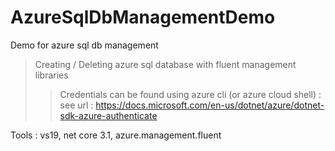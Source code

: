 # AzureSqlDbManagementDemo
Demo for azure sql db management

> Creating / Deleting azure sql database with fluent management libraries
>> Credentials can be found using azure cli (or azure cloud shell) :
>> see url : https://docs.microsoft.com/en-us/dotnet/azure/dotnet-sdk-azure-authenticate

Tools : vs19, net core 3.1, azure.management.fluent